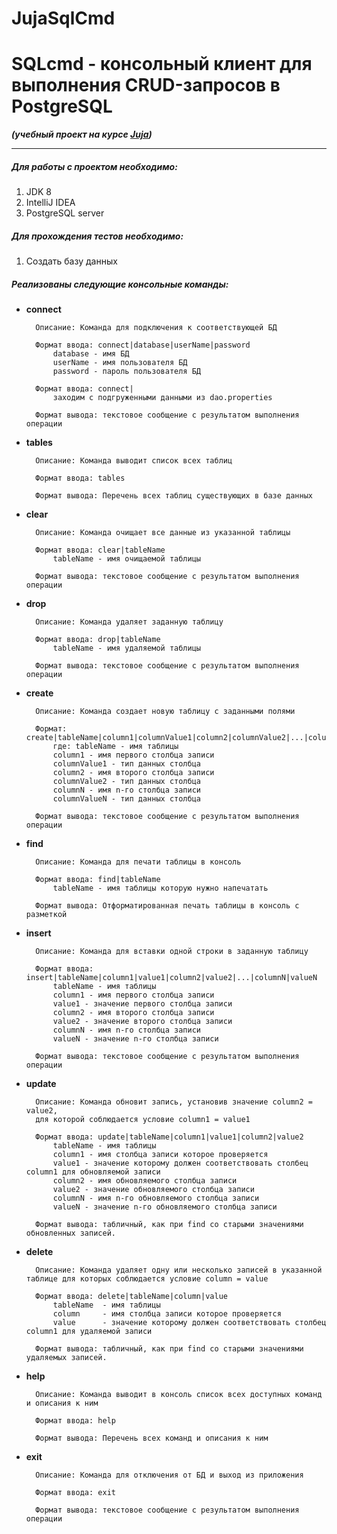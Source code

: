 # JujaSqlCmd
# SQLcmd - консольный клиент для выполнения CRUD-запросов в PostgreSQL
***(учебный проект на курсе [Juja](https://juja.com.ua/))***
***
##### Для работы с проектом необходимо:
1. JDK 8
2. IntelliJ IDEA
3. PostgreSQL server

##### Для прохождения тестов необходимо:
1. Создать базу данных

##### Реализованы следующие консольные команды:

* **сonnect**

        Описание: Команда для подключения к соответствующей БД

        Формат ввода: connect|database|userName|password
            database - имя БД
            userName - имя пользователя БД
            password - пароль пользователя БД

        Формат ввода: connect|
            заходим с подгруженными данными из dao.properties

        Формат вывода: текстовое сообщение с результатом выполнения операции


* **tables**

        Описание: Команда выводит список всех таблиц

        Формат ввода: tables

        Формат вывода: Перечень всех таблиц существующих в базе данных

* **clear**

        Описание: Команда очищает все данные из указанной таблицы

        Формат ввода: clear|tableName
            tableName - имя очищаемой таблицы

        Формат вывода: текстовое сообщение с результатом выполнения операции
        
* **drop**

        Описание: Команда удаляет заданную таблицу

        Формат ввода: drop|tableName
            tableName - имя удаляемой таблицы

        Формат вывода: текстовое сообщение с результатом выполнения операции
        
* **create**

        Описание: Команда создает новую таблицу с заданными полями

        Формат: create|tableName|column1|columnValue1|column2|columnValue2|...|columnN|columnValueN
            где: tableName - имя таблицы
            column1 - имя первого столбца записи
            columnValue1 - тип данных столбца
            column2 - имя второго столбца записи
            columnValue2 - тип данных столбца
            columnN - имя n-го столбца записи
            columnValueN - тип данных столбца

        Формат вывода: текстовое сообщение с результатом выполнения операции
        
* **find**

        Описание: Команда для печати таблицы в консоль

        Формат ввода: find|tableName
            tableName - имя таблицы которую нужно напечатать

        Формат вывода: Отформатированная печать таблицы в консоль с разметкой
        
* **insert**

        Описание: Команда для вставки одной строки в заданную таблицу

        Формат ввода: insert|tableName|column1|value1|column2|value2|...|columnN|valueN
            tableName - имя таблицы
            column1 - имя первого столбца записи
            value1 - значение первого столбца записи
            column2 - имя второго столбца записи
            value2 - значение второго столбца записи
            columnN - имя n-го столбца записи
            valueN - значение n-го столбца записи

        Формат вывода: текстовое сообщение с результатом выполнения операции
        
* **update**

        Описание: Команда обновит запись, установив значение column2 = value2, 
        для которой соблюдается условие column1 = value1

        Формат ввода: update|tableName|column1|value1|column2|value2
            tableName - имя таблицы
            column1 - имя столбца записи которое проверяется
            value1 - значение которому должен соответствовать столбец column1 для обновляемой записи
            column2 - имя обновляемого столбца записи
            value2 - значение обновляемого столбца записи
            columnN - имя n-го обновляемого столбца записи
            valueN - значение n-го обновляемого столбца записи

        Формат вывода: табличный, как при find со старыми значениями обновленных записей.
        
* **delete**

        Описание: Команда удаляет одну или несколько записей в указанной таблице для которых соблюдается условие column = value

        Формат ввода: delete|tableName|column|value
            tableName  - имя таблицы
            column     - имя столбца записи которое проверяется
            value      - значение которому должен соответствовать столбец column1 для удаляемой записи

        Формат вывода: табличный, как при find со старыми значениями удаляемых записей.
        
* **help**

        Описание: Команда выводит в консоль список всех доступных команд и описания к ним

        Формат ввода: help

        Формат вывода: Перечень всех команд и описания к ним

* **exit**

        Описание: Команда для отключения от БД и выход из приложения

        Формат ввода: exit

        Формат вывода: текстовое сообщение с результатом выполнения операции

